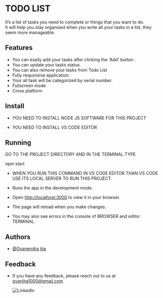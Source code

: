 
# TODO LIST

It’s a list of tasks you need to complete or things that you want to do.\
It will help you stay organised when you write all your tasks in a list, they seem more manageable.

## Features

- You can esaily add your tasks after clicking the 'Add' button .
- You can update your tasks status.
- You can also remove your tasks from Todo List
- Fully responsive application.
- Your all task will be categorized by serial number.
- Fullscreen mode
- Cross platform


## Install

- YOU NEED TO INSTALL NODE JS SOFTWARE FOR THIS PROJECT

- YOU NEED TO INSTALL VS CODE EDITOR 
 


## Running

GO TO THE PROJECT DIRECTORY AND IN THE TERMINAL TYPE

npm start
 - WHEN YOU RUN THIS COMMAND IN VS CODE EDITOR THAN VS CODE USE ITS LOCAL SERVER TO RUN THIS PROJECT.

-  Runs the app in the development mode.
-  Open [http://localhost:3000](http://localhost:3000) to view it in your browser.

-  The page will reload when you make changes.
-  You may also see  errors in the console of BROWSER and editor TERMINAL.


## Authors

- [@Gyanendra jha](https://github.com/Gyan1000)


## Feedback

- If you have any feedback, please reach out to us at gyanjha1000@gmail.com

  ![LinkedIn](https://github.com/Gyan1000/MILESTONE-2/assets/125688259/c2e59c2a-ad43-473f-a615-2fd4bb85e272)


